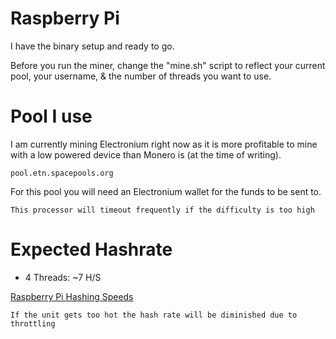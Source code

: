 # Raspberry Pi
I have the binary setup and ready to go.

Before you run the miner, change the "mine.sh" script to reflect your
current pool, your username, & the number of threads you want to use.

# Pool I use
I am currently mining Electronium right now as it is more profitable to mine with a low powered device than Monero is (at the time of writing).
~~~
pool.etn.spacepools.org
~~~
For this pool you will need an Electronium wallet for the funds to be sent to.

~~~
This processor will timeout frequently if the difficulty is too high
~~~

# Expected Hashrate
* 4 Threads: ~7 H/S

[Raspberry Pi Hashing Speeds](https://imgur.com/9cvTLF5)

~~~
If the unit gets too hot the hash rate will be diminished due to throttling
~~~
